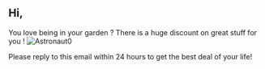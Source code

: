 ## Hi,

You love being in your garden ?
There is a huge discount on great stuff for you !
![Astronaut0](http://www.vestalia-services.fr/wp-content/uploads/2017/03/aide-au-jardinage-espaces-verts-toulouse.jpg)

Please reply to this email within 24 hours to get the best deal of your life!
